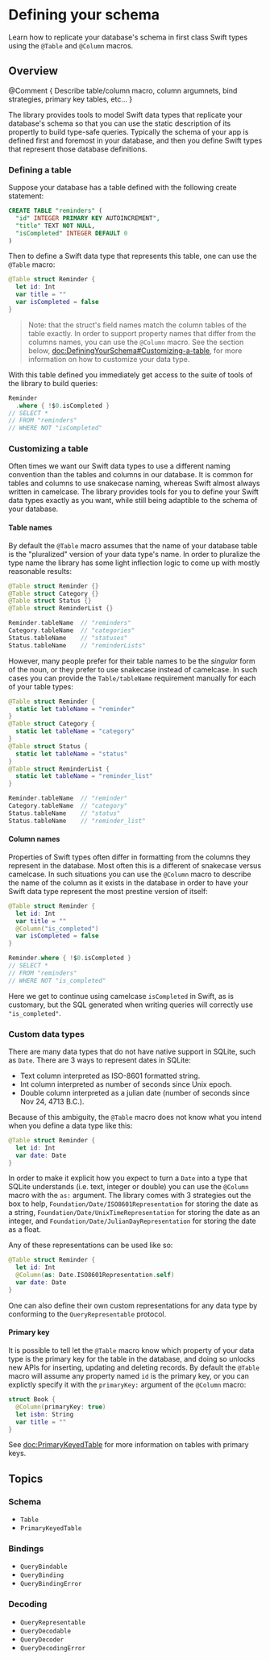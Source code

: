 # Defining your schema

Learn how to replicate your database's schema in first class Swift types 
using the `@Table` and `@Column` macros.

## Overview

@Comment {
  Describe table/column macro, column argumnets, bind strategies, primary key tables, etc...
  }

The library provides tools to model Swift data types that replicate your database's schema so that
you can use the static description of its propertly to build type-safe queries. Typically the 
schema of your app is defined first and foremost in your database, and then you define Swift types
that represent those database definitions.

### Defining a table

Suppose your database has a table defined with the following create statement:

```sql
CREATE TABLE "reminders" (
  "id" INTEGER PRIMARY KEY AUTOINCREMENT",
  "title" TEXT NOT NULL,
  "isCompleted" INTEGER DEFAULT 0
)
```

Then to define a Swift data type that represents this table, one can use the `@Table` macro:

```swift
@Table struct Reminder {
  let id: Int 
  var title = ""
  var isCompleted = false
}
```

> Note: that the struct's field names match the column tables of the table exactly. In order to
support property names that differ from the columns names, you can use the `@Column` macro. See the
section below, <doc:DefiningYourSchema#Customizing-a-table>,  for more information on how to
customize your data type.

With this table defined you immediately get access to the suite of tools of the library to build
queries:

```swift
Reminder
  .where { !$0.isCompleted }
// SELECT *
// FROM "reminders"
// WHERE NOT "isCompleted"
```

### Customizing a table

Often times we want our Swift data types to use a different naming convention than the tables and
columns in our database. It is common for tables and columns to use snakecase naming, whereas 
Swift almost always written in camelcase. The library provides tools for you to define your Swift
data types exactly as you want, while still being adaptible to the schema of your database.

#### Table names

By default the `@Table` macro assumes that the name of your database table is the "pluralized" 
version of your data type's name. In order to pluralize the type name the library has some light
inflection logic to come up with mostly reasonable results:

```swift
@Table struct Reminder {}
@Table struct Category {}
@Table struct Status {}
@Table struct ReminderList {}

Reminder.tableName  // "reminders"
Category.tableName  // "categories"
Status.tableName    // "statuses"
Status.tableName    // "reminderLists"
```

However, many people prefer for their table names to be the _singular_ form of the noun, or they
prefer to use snakecase instead of camelcase. In such cases you can provide the ``Table/tableName``
requirement manually for each of your table types:

```swift
@Table struct Reminder {
  static let tableName = "reminder"
}
@Table struct Category {
  static let tableName = "category"
}
@Table struct Status {
  static let tableName = "status"
}
@Table struct ReminderList {
  static let tableName = "reminder_list"
}

Reminder.tableName  // "reminder"
Category.tableName  // "category"
Status.tableName    // "status"
Status.tableName    // "reminder_list"
```

#### Column names

Properties of Swift types often differ in formatting from the columns they represent in the 
database. Most often this is a different of snakecase versus camelcase. In such situations you can
use the `@Column` macro to describe the name of the column as it exists in the database in order
to have your Swift data type represent the most prestine version of itself:

```swift
@Table struct Reminder {
  let id: Int 
  var title = ""
  @Column("is_completed")
  var isCompleted = false
}

Reminder.where { !$0.isCompleted }
// SELECT *
// FROM "reminders"
// WHERE NOT "is_completed"
```

Here we get to continue using camelcase `isCompleted` in Swift, as is customary, but the SQL 
generated when writing queries will correctly use `"is_completed"`.

### Custom data types

There are many data types that do not have native support in SQLite, such as `Date`. There are 3 
ways to represent dates in SQLite:

* Text column interpreted as ISO-8601 formatted string.
* Int column interpreted as number of seconds since Unix epoch.
* Double column interpreted as a julian date (number of seconds since Nov 24, 4713 B.C.).

Because of this ambiguity, the `@Table` macro does not know what you intend when you define a 
data type like this:

```swift
@Table struct Reminder {
  let id: Int 
  var date: Date
}
```

In order to make it explicit how you expect to turn a `Date` into a type that SQLite understands
(i.e. text, integer or double) you can use the `@Column` macro with the `as:` argument. The 
library comes with 3 strategies out the box to help, ``Foundation/Date/ISO8601Representation``
for storing the date as a string, ``Foundation/Date/UnixTimeRepresentation`` for storing the 
date as an integer, and ``Foundation/Date/JulianDayRepresentation`` for storing the date as a 
float.

Any of these representations can be used like so:

```swift
@Table struct Reminder {
  let id: Int
  @Column(as: Date.ISO8601Representation.self)
  var date: Date
}
```

One can also define their own custom representations for any data type by conforming to the 
``QueryRepresentable`` protocol. 

<!-- TODO: See <doc:ABC> for more information on custom data types. -->

#### Primary key

It is possible to tell let the `@Table` macro know which property of your data type is the primary
key for the table in the database, and doing so unlocks new APIs for inserting, updating and 
deleting records. By default the `@Table` macro will assume any property named `id` is the 
primary key, or you can explictly specify it with the `primaryKey:` argument of the `@Column`
macro:

```swift
struct Book {
  @Column(primaryKey: true)
  let isbn: String 
  var title = ""
}
```

See <doc:PrimaryKeyedTable> for more information on tables with primary keys.

## Topics

### Schema

- ``Table``
- ``PrimaryKeyedTable``

### Bindings

- ``QueryBindable``
- ``QueryBinding``
- ``QueryBindingError``

### Decoding

- ``QueryRepresentable``
- ``QueryDecodable``
- ``QueryDecoder``
- ``QueryDecodingError``
